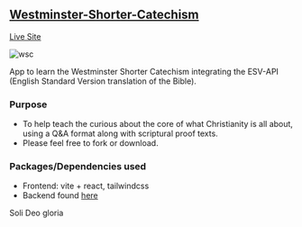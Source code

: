 ## [Westminster-Shorter-Catechism](https://wscfrontend-production.up.railway.app/)

[Live Site](https://wscfrontend-production.up.railway.app/)

![wsc](https://user-images.githubusercontent.com/86252224/220148710-07c2abb2-74b3-477f-85eb-75262c87e981.png)

App to learn the Westminster Shorter Catechism integrating the ESV-API (English Standard Version translation of the Bible).

### Purpose

- To help teach the curious about the core of what Christianity is all about, using a Q&A format along with scriptural proof texts.
- Please feel free to fork or download.

### Packages/Dependencies used

- Frontend: vite + react, tailwindcss
- Backend found [here](https://github.com/changtime247/wscBackend)

Soli Deo gloria
